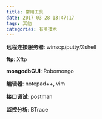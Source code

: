 ```yaml
---
title: 常用工具
date: 2017-03-28 13:47:17
tags: 其他
categories: 有关技术
---
```

**远程连接服务器**: winscp/putty/Xshell

**ftp**: Xftp

**mongodbGUI**: Robomongo

**编辑器**: notepad++, vim

**接口调试**: postman

**监控分析**: BTrace